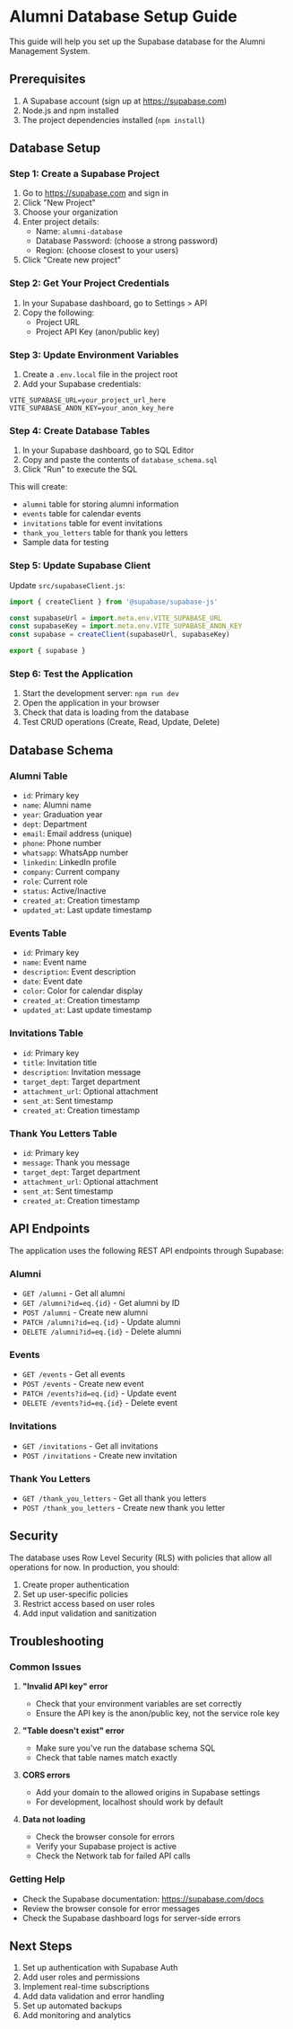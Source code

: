 # Alumni Database Setup Guide

This guide will help you set up the Supabase database for the Alumni Management System.

## Prerequisites

1. A Supabase account (sign up at https://supabase.com)
2. Node.js and npm installed
3. The project dependencies installed (`npm install`)

## Database Setup

### Step 1: Create a Supabase Project

1. Go to https://supabase.com and sign in
2. Click "New Project"
3. Choose your organization
4. Enter project details:
   - Name: `alumni-database`
   - Database Password: (choose a strong password)
   - Region: (choose closest to your users)
5. Click "Create new project"

### Step 2: Get Your Project Credentials

1. In your Supabase dashboard, go to Settings > API
2. Copy the following:
   - Project URL
   - Project API Key (anon/public key)

### Step 3: Update Environment Variables

1. Create a `.env.local` file in the project root
2. Add your Supabase credentials:

```env
VITE_SUPABASE_URL=your_project_url_here
VITE_SUPABASE_ANON_KEY=your_anon_key_here
```

### Step 4: Create Database Tables

1. In your Supabase dashboard, go to SQL Editor
2. Copy and paste the contents of `database_schema.sql`
3. Click "Run" to execute the SQL

This will create:
- `alumni` table for storing alumni information
- `events` table for calendar events
- `invitations` table for event invitations
- `thank_you_letters` table for thank you letters
- Sample data for testing

### Step 5: Update Supabase Client

Update `src/supabaseClient.js`:

```javascript
import { createClient } from '@supabase/supabase-js'

const supabaseUrl = import.meta.env.VITE_SUPABASE_URL
const supabaseKey = import.meta.env.VITE_SUPABASE_ANON_KEY
const supabase = createClient(supabaseUrl, supabaseKey)

export { supabase }
```

### Step 6: Test the Application

1. Start the development server: `npm run dev`
2. Open the application in your browser
3. Check that data is loading from the database
4. Test CRUD operations (Create, Read, Update, Delete)

## Database Schema

### Alumni Table
- `id`: Primary key
- `name`: Alumni name
- `year`: Graduation year
- `dept`: Department
- `email`: Email address (unique)
- `phone`: Phone number
- `whatsapp`: WhatsApp number
- `linkedin`: LinkedIn profile
- `company`: Current company
- `role`: Current role
- `status`: Active/Inactive
- `created_at`: Creation timestamp
- `updated_at`: Last update timestamp

### Events Table
- `id`: Primary key
- `name`: Event name
- `description`: Event description
- `date`: Event date
- `color`: Color for calendar display
- `created_at`: Creation timestamp
- `updated_at`: Last update timestamp

### Invitations Table
- `id`: Primary key
- `title`: Invitation title
- `description`: Invitation message
- `target_dept`: Target department
- `attachment_url`: Optional attachment
- `sent_at`: Sent timestamp
- `created_at`: Creation timestamp

### Thank You Letters Table
- `id`: Primary key
- `message`: Thank you message
- `target_dept`: Target department
- `attachment_url`: Optional attachment
- `sent_at`: Sent timestamp
- `created_at`: Creation timestamp

## API Endpoints

The application uses the following REST API endpoints through Supabase:

### Alumni
- `GET /alumni` - Get all alumni
- `GET /alumni?id=eq.{id}` - Get alumni by ID
- `POST /alumni` - Create new alumni
- `PATCH /alumni?id=eq.{id}` - Update alumni
- `DELETE /alumni?id=eq.{id}` - Delete alumni

### Events
- `GET /events` - Get all events
- `POST /events` - Create new event
- `PATCH /events?id=eq.{id}` - Update event
- `DELETE /events?id=eq.{id}` - Delete event

### Invitations
- `GET /invitations` - Get all invitations
- `POST /invitations` - Create new invitation

### Thank You Letters
- `GET /thank_you_letters` - Get all thank you letters
- `POST /thank_you_letters` - Create new thank you letter

## Security

The database uses Row Level Security (RLS) with policies that allow all operations for now. In production, you should:

1. Create proper authentication
2. Set up user-specific policies
3. Restrict access based on user roles
4. Add input validation and sanitization

## Troubleshooting

### Common Issues

1. **"Invalid API key" error**
   - Check that your environment variables are set correctly
   - Ensure the API key is the anon/public key, not the service role key

2. **"Table doesn't exist" error**
   - Make sure you've run the database schema SQL
   - Check that table names match exactly

3. **CORS errors**
   - Add your domain to the allowed origins in Supabase settings
   - For development, localhost should work by default

4. **Data not loading**
   - Check the browser console for errors
   - Verify your Supabase project is active
   - Check the Network tab for failed API calls

### Getting Help

- Check the Supabase documentation: https://supabase.com/docs
- Review the browser console for error messages
- Check the Supabase dashboard logs for server-side errors

## Next Steps

1. Set up authentication with Supabase Auth
2. Add user roles and permissions
3. Implement real-time subscriptions
4. Add data validation and error handling
5. Set up automated backups
6. Add monitoring and analytics
